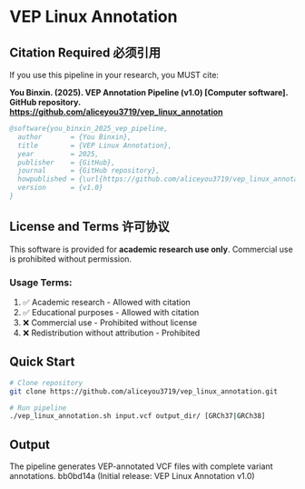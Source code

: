 
# VEP Linux Annotation

## Citation Required 必须引用

If you use this pipeline in your research, you MUST cite:

**You Binxin. (2025). VEP Annotation Pipeline (v1.0) [Computer software]. GitHub repository. https://github.com/aliceyou3719/vep_linux_annotation**

```bibtex
@software{you_binxin_2025_vep_pipeline,
  author       = {You Binxin},
  title        = {VEP Linux Annotation},
  year         = 2025,
  publisher    = {GitHub},
  journal      = {GitHub repository},
  howpublished = {\url{https://github.com/aliceyou3719/vep_linux_annotation}},
  version      = {v1.0}
}
```

## License and Terms 许可协议

This software is provided for **academic research use only**. Commercial use is prohibited without permission.

### Usage Terms:
1. ✅ Academic research - Allowed with citation
2. ✅ Educational purposes - Allowed with citation  
3. ❌ Commercial use - Prohibited without license
4. ❌ Redistribution without attribution - Prohibited

## Quick Start

```bash
# Clone repository
git clone https://github.com/aliceyou3719/vep_linux_annotation.git

# Run pipeline
./vep_linux_annotation.sh input.vcf output_dir/ [GRCh37|GRCh38]
```

## Output

The pipeline generates VEP-annotated VCF files with complete variant annotations.
 bb0bd14a (Initial release: VEP Linux Annotation v1.0)
